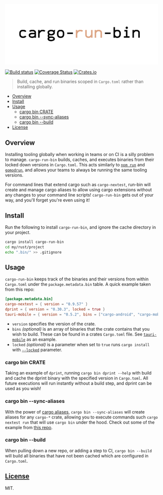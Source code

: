 ![cargo-run-bin](.github/banner.png)

[![Build status](https://github.com/dustinblackman/cargo-run-bin/workflows/ci/badge.svg)](https://github.com/dustinblackman/cargo-run-bin/actions)
[![Coverage Status](https://coveralls.io/repos/github/dustinblackman/cargo-run-bin/badge.svg?branch=master)](https://coveralls.io/github/dustinblackman/cargo-run-bin?branch=master)
[![Crates.io](https://img.shields.io/crates/v/cargo-run-bin.svg)](https://crates.io/crates/cargo-run-bin)

> Build, cache, and run binaries scoped in `Cargo.toml` rather than installing globally.

- [Overview](#Overview)
- [Install](#Install)
- [Usage](#Usage)
  - [cargo bin CRATE](#cargo-bin-crate)
  - [cargo bin --sync-aliases](#cargo-bin---sync-aliases)
  - [cargo bin --build](#cargo-bin---build)
- [License](#License)

## Overview

Installing tooling globally when working in teams or on CI is a silly problem to manage. `cargo-run-bin` builds, caches, and executes binaries from their locked down versions in `Cargo.toml`. This acts similarly to [`npm run`](https://docs.npmjs.com/cli/v7/commands/npm-run-script) and [`gomodrun`](https://github.com/dustinblackman/gomodrun), and allows your teams to always be running the same tooling versions. 

For command lines that extend cargo such as `cargo-nextest`, run-bin will create and manage cargo aliases to allow using cargo extensions without any changes to your command line scripts! `cargo-run-bin` gets out of your way, and you'll forget you're even using it!

## Install

Run the following to install `cargo-run-bin`, and ignore the cache directory in your project.

```sh
cargo install cargo-run-bin
cd my/rust/project
echo ".bin/" >> .gitignore
```

## Usage

`cargo-run-bin` keeps track of the binaries and their versions from within `Cargo.toml` under the `package.metadata.bin`
table. A quick example taken from this repo:

```toml
[package.metadata.bin]
cargo-nextest = { version = "0.9.57" }
dprint = { version = "0.30.3", locked = true }
tauri-mobile = { version = "0.5.2", bins = ["cargo-android", "cargo-mobile"], locked = true }
```

- `version` specifies the version of the crate.
- `bins` *(optional)* is an array of binaries that the crate contains that you wish to build. These can be found in a crates
  `Cargo.toml` file. See [`tauri-mobile`](https://github.com/tauri-apps/tauri-mobile/blob/a5f3783870f48886e3266e43f92a6768fb1eb3d4/Cargo.toml#L18-L28) as an example.
- `locked` *(optional)* is a parameter when set to `true` runs `cargo install` with [`--locked`](https://doc.rust-lang.org/cargo/commands/cargo-install.html#dealing-with-the-lockfile) parameter.

### cargo bin CRATE

Taking an example of `dprint`, running `cargo bin dprint --help` with build and cache the dprint binary with the
specified version in `Cargo.toml`. All future executions will run instantly without a build step, and dprint can be used
as you wish!

### cargo bin --sync-aliases

With the power of [cargo aliases](https://doc.rust-lang.org/cargo/reference/config.html#alias), `cargo bin --sync-aliases`
will create aliases for any `cargo-*` crate, allowing you to execute commands such `cargo nextest run` that will use
`cargo bin` under the hood. Check out some of the example from [this repo](.cargo/config.toml).

### cargo bin --build

When pulling down a new repo, or adding a step to CI, `cargo bin --build` will build all binaries that have not been
cached which are configured in `Cargo.toml`.

## [License](./LICENSE)

MIT.
